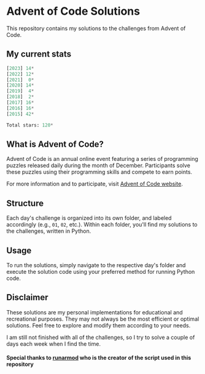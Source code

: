 # Advent of Code Solutions

This repository contains my solutions to the challenges from Advent of Code.

## My current stats

<!-- START STATS -->
```py
[2023] 14*
[2022] 12*
[2021]  0*
[2020] 14*
[2019]  4*
[2018]  2*
[2017] 16*
[2016] 16*
[2015] 42*

Total stars: 120*
```
<!-- END STATS -->

## What is Advent of Code?

Advent of Code is an annual online event featuring a series of programming puzzles released daily during the month of December. Participants solve these puzzles using their programming skills and compete to earn points.

For more information and to participate, visit [Advent of Code website](https://adventofcode.com/).

## Structure

Each day's challenge is organized into its own folder, and labeled accordingly (e.g., `01`, `02`, etc.). Within each folder, you'll find my solutions to the challenges, written in Python.

## Usage

To run the solutions, simply navigate to the respective day's folder and execute the solution code using your preferred method for running Python code.

## Disclaimer

These solutions are my personal implementations for educational and recreational purposes. They may not always be the most efficient or optimal solutions. Feel free to explore and modify them according to your needs.

I am still not finished with all of the challenges, so I try to solve a couple of days each week when I find the time.

#### Special thanks to [runarmod](https://github.com/runarmod/) who is the creator of the script used in this repository
